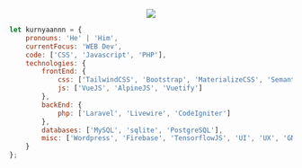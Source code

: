 <p align="center">
    <img src="https://github-profile-trophy.vercel.app/?username=kurnyaannn&theme=onedark&title=Commit,Repo,Stars,Followers&column=4&margin-w=5&no-bg=true">
</p>

```javascript
let kurnyaannn = {
    pronouns: 'He' | 'Him',
    currentFocus: 'WEB Dev',
    code: ['CSS', 'Javascript', 'PHP'],
    technologies: {
        frontEnd: {
            css: ['TailwindCSS', 'Bootstrap', 'MaterializeCSS', 'SemanticUI', 'UIkit'],
            js: ['VueJS', 'AlpineJS', 'Vuetify']
        },
        backEnd: {
            php: ['Laravel', 'Livewire', 'CodeIgniter']
        },
        databases: ['MySQL', 'sqlite', 'PostgreSQL'],
        misc: ['Wordpress', 'Firebase', 'TensorflowJS', 'UI', 'UX', 'GNU/Linux', 'Git']
    }
};
```
